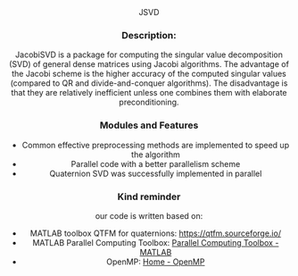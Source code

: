 <center>JSVD

### Description: 

JacobiSVD is a package for computing the singular value decomposition (SVD) of general dense matrices using Jacobi algorithms. The advantage of the Jacobi scheme is the higher accuracy of the computed singular values (compared to QR and divide-and-conquer algorithms). The disadvantage is that they are relatively inefficient unless one combines them with elaborate preconditioning. 

### Modules and Features

- Common effective preprocessing methods are implemented to speed up the algorithm
- Parallel code with a better parallelism scheme 
- Quaternion SVD was successfully implemented in parallel

### Kind reminder

our code is written based on:

- MATLAB toolbox QTFM for quaternions: https://qtfm.sourceforge.io/
- MATLAB Parallel Computing Toolbox: [Parallel Computing Toolbox - MATLAB](https://ww2.mathworks.cn/products/parallel-computing.html)
- OpenMP: [Home - OpenMP](https://www.openmp.org/)

